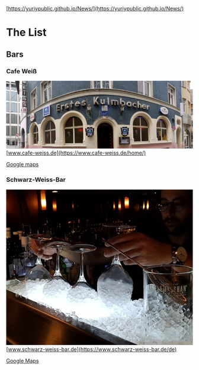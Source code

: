 [https://yuriypublic.github.io/News/](https://yuriypublic.github.io/News/)

# The List

## Bars

### Cafe Weiß
![](img.jpg)
[www.cafe-weiss.de](https://www.cafe-weiss.de/home/)

[Google maps](https://maps.app.goo.gl/gP1uRK64nqKcqRVn9)
  
 ### Schwarz-Weiss-Bar
 ![](media.jpg)
  [www.schwarz-weiss-bar.de](https://www.schwarz-weiss-bar.de/de)

[Google Maps](https://maps.app.goo.gl/XLB83ndpkPWW1k7q7)
  

